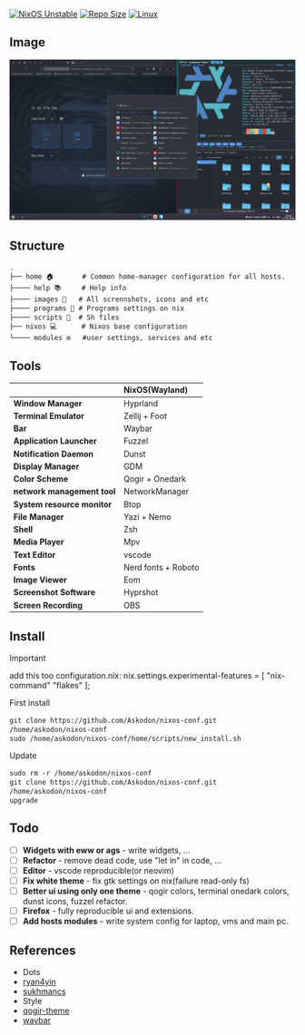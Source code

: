 [![NixOS Unstable](https://img.shields.io/badge/NixOS-24.05-blue.svg?&logo=NixOS&logoColor=white)](https://nixos.org)
[![Repo Size](https://img.shields.io/github/repo-size/askodon/nixos-conf?label=Repo%20Size)]()
[![Linux](https://img.shields.io/badge/Linux-%23.svg?logo=linux&color=FCC624&logoColor=black)](https://www.linux.org/)


## Image
![rice](./home/images/hypr-rice.png)


## Structure
```plaintext
.
├── home 🏠       # Common home-manager configuration for all hosts.
├──── help 📚     # Help info
├──── images 🎨   # All scrennshots, icons and etc
├──── programs 🔧 # Programs settings on nix
├──── scripts 🚀  # Sh files
├── nixos 💻      # Nixos base configuration
└──── modules ⚙️   #user settings, services and etc
```
## Tools

|                             | NixOS(Wayland)                                                                                                      |
| --------------------------- | :------------------------------------------------------------------------------------------------------------------ |
| **Window Manager**          | Hyprland                                                                                                            |
| **Terminal Emulator**       | Zellij + Foot                                                                                                       |
| **Bar**                     | Waybar                                                                                                              |
| **Application Launcher**    | Fuzzel                                                                                                              |
| **Notification Daemon**     | Dunst                                                                                                               |
| **Display Manager**         | GDM                                                                                                                 |
| **Color Scheme**            | Qogir + Onedark                                                                                                     |
| **network management tool** | NetworkManager                                                                                                      |
| **System resource monitor** | Btop                                                                                                                |
| **File Manager**            | Yazi + Nemo                                                                                                         |
| **Shell**                   | Zsh                                                                                                                 |
| **Media Player**            | Mpv                                                                                                                 |
| **Text Editor**             | vscode                                                                                                              |
| **Fonts**                   | Nerd fonts + Roboto                                                                                                 |
| **Image Viewer**            | Eom                                                                                                                 |
| **Screenshot Software**     | Hyprshot                                                                                                            |
| **Screen Recording**        | OBS                                                                                                                 |   

## Install

> [!IMPORTANT]
> add this too configuration.nix:
> nix.settings.experimental-features = [ "nix-command" "flakes" ];

First install
```
git clone https://github.com/Askodon/nixos-conf.git /home/askodon/nixos-conf
sudo /home/askodon/nixos-conf/home/scripts/new_install.sh
```

Update
```
sudo rm -r /home/askodon/nixos-conf
git clone https://github.com/Askodon/nixos-conf.git /home/askodon/nixos-conf
upgrade
```

## Todo

- [ ] **Widgets with eww or ags** - write widgets, ...
- [ ] **Refactor** - remove dead code, use "let in" in code, ...
- [ ] **Editor** - vscode reproducible(or neovim)
- [ ] **Fix white theme** - fix gtk settings on nix(failure read-only fs)
- [ ] **Better ui using only one theme** - qogir colors, terminal onedark colors, dunst icons, fuzzel refactor.
- [ ] **Firefox** - fully reproducible ui and extensions.
- [ ] **Add hosts modules** - write system config for laptop, vms and main pc.  

## References
- Dots
 - [ryan4yin](https://github.com/ryan4yin/nix-config)
 - [sukhmancs](https://github.com/sukhmancs/nixos-configs/blob/main/README.md)
- Style
 - [qogir-theme](https://github.com/vinceliuice/Qogir-theme)
 - [waybar](https://github.com/TheFrankyDoll/win10-style-waybar)

